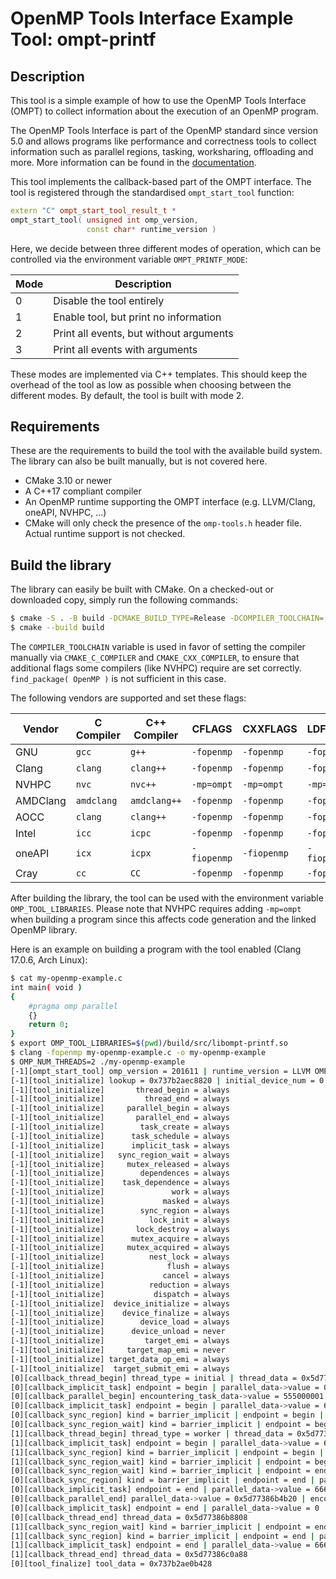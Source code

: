 OpenMP Tools Interface Example Tool: ompt-printf
====

## Description

This tool is a simple example of how to use the OpenMP Tools Interface (OMPT)
to collect information about the execution of an OpenMP program.

The OpenMP Tools Interface is part of the OpenMP standard since version 5.0
and allows programs like performance and correctness tools to collect
information such as parallel regions, tasking, worksharing, offloading and
more.
More information can be found in the [documentation](https://www.openmp.org/wp-content/uploads/OpenMP-API-Specification-5-2.pdf).

This tool implements the callback-based part of the OMPT interface. The tool
is registered through the standardised `ompt_start_tool` function:

```c++
extern "C" ompt_start_tool_result_t *
ompt_start_tool( unsigned int omp_version,
                 const char* runtime_version )
```

Here, we decide between three different modes of operation, which can
be controlled via the environment variable `OMPT_PRINTF_MODE`:

| Mode | Description                             |
|------|-----------------------------------------|
| 0    | Disable the tool entirely               |
| 1    | Enable tool, but print no information   |
| 2    | Print all events, but without arguments |
| 3    | Print all events with arguments         |

These modes are implemented via C++ templates. This should keep the overhead
of the tool as low as possible when choosing between the different modes.
By default, the tool is built with mode 2.

## Requirements

These are the requirements to build the tool with the available build system.
The library can also be built manually, but is not covered here.

- CMake 3.10 or newer
- A C++17 compliant compiler
- An OpenMP runtime supporting the OMPT interface (e.g. LLVM/Clang, oneAPI,
  NVHPC, ...)
- CMake will only check the presence of the `omp-tools.h` header file.
  Actual runtime support is not checked.

## Build the library

The library can easily be built with CMake. On a checked-out or downloaded
copy, simply run the following commands:

```bash
$ cmake -S . -B build -DCMAKE_BUILD_TYPE=Release -DCOMPILER_TOOLCHAIN=[your-vendor]
$ cmake --build build
```

The `COMPILER_TOOLCHAIN` variable is used in favor of setting the compiler
manually via `CMAKE_C_COMPILER` and `CMAKE_CXX_COMPILER`, to ensure that
additional flags some compilers (like NVHPC) require are set correctly.
`find_package( OpenMP )` is not sufficient in this case.

The following vendors are supported and set these flags:

| Vendor   | C Compiler | C++ Compiler | CFLAGS      | CXXFLAGS    | LDFLAGS     |
|----------|------------|--------------|-------------|-------------|-------------|
| GNU      | `gcc`      | `g++`        | `-fopenmp`  | `-fopenmp`  | `-fopenmp`  |
| Clang    | `clang`    | `clang++`    | `-fopenmp`  | `-fopenmp`  | `-fopenmp`  |
| NVHPC    | `nvc`      | `nvc++`      | `-mp=ompt`  | `-mp=ompt`  | `-mp=ompt`  |
| AMDClang | `amdclang` | `amdclang++` | `-fopenmp`  | `-fopenmp`  | `-fopenmp`  |
| AOCC     | `clang`    | `clang++`    | `-fopenmp`  | `-fopenmp`  | `-fopenmp`  |
| Intel    | `icc`      | `icpc`       | `-fopenmp`  | `-fopenmp`  | `-fopenmp`  |
| oneAPI   | `icx`      | `icpx`       | `-fiopenmp` | `-fiopenmp` | `-fiopenmp` |
| Cray     | `cc`       | `CC`         | `-fopenmp`  | `-fopenmp`  | `-fopenmp`  |

After building the library, the tool can be used with the environment variable
`OMP_TOOL_LIBRARIES`. Please note that NVHPC requires adding `-mp=ompt` when building
a program since this affects code generation and the linked OpenMP library.

Here is an example on building a program with the tool enabled (Clang 17.0.6, Arch Linux):
```bash
$ cat my-openmp-example.c
int main( void )
{
    #pragma omp parallel
    {}
    return 0;
}
$ export OMP_TOOL_LIBRARIES=$(pwd)/build/src/libompt-printf.so
$ clang -fopenmp my-openmp-example.c -o my-openmp-example
$ OMP_NUM_THREADS=2 ./my-openmp-example
[-1][ompt_start_tool] omp_version = 201611 | runtime_version = LLVM OMP version: 5.0.20140926
[-1][tool_initialize] lookup = 0x737b2aec8820 | initial_device_num = 0 | tool_data = 0x737b2ae0b428
[-1][tool_initialize]       thread_begin = always
[-1][tool_initialize]         thread_end = always
[-1][tool_initialize]     parallel_begin = always
[-1][tool_initialize]       parallel_end = always
[-1][tool_initialize]        task_create = always
[-1][tool_initialize]      task_schedule = always
[-1][tool_initialize]      implicit_task = always
[-1][tool_initialize]   sync_region_wait = always
[-1][tool_initialize]     mutex_released = always
[-1][tool_initialize]        dependences = always
[-1][tool_initialize]    task_dependence = always
[-1][tool_initialize]               work = always
[-1][tool_initialize]             masked = always
[-1][tool_initialize]        sync_region = always
[-1][tool_initialize]          lock_init = always
[-1][tool_initialize]       lock_destroy = always
[-1][tool_initialize]      mutex_acquire = always
[-1][tool_initialize]     mutex_acquired = always
[-1][tool_initialize]          nest_lock = always
[-1][tool_initialize]              flush = always
[-1][tool_initialize]             cancel = always
[-1][tool_initialize]          reduction = always
[-1][tool_initialize]           dispatch = always
[-1][tool_initialize]  device_initialize = always
[-1][tool_initialize]    device_finalize = always
[-1][tool_initialize]        device_load = always
[-1][tool_initialize]      device_unload = never
[-1][tool_initialize]         target_emi = always
[-1][tool_initialize]     target_map_emi = never
[-1][tool_initialize] target_data_op_emi = always
[-1][tool_initialize]  target_submit_emi = always
[0][callback_thread_begin] thread_type = initial | thread_data = 0x5d77386b8808
[0][callback_implicit_task] endpoint = begin | parallel_data->value = 0 | task_data->value = 555000001 | actual_parallelism = 1 | index = 1 | flags = initial
[0][callback_parallel_begin] encountering_task_data->value = 555000001 | encountering_task_frame = 0x5d77386b4828 | parallel_data->value = 666000001 | requested_parallelism = 2 | flags = runtime_team | codeptr_ra = 0x5d7737f86166
[0][callback_implicit_task] endpoint = begin | parallel_data->value = 666000001 | task_data->value = 555000002 | actual_parallelism = 2 | index = 0 | flags = implicit
[0][callback_sync_region] kind = barrier_implicit | endpoint = begin | parallel_data->value = 666000001 | task_data->value = 555000002 | codeptr_ra = 0x5d7737f86166
[0][callback_sync_region_wait] kind = barrier_implicit | endpoint = begin | parallel_data->value = 666000001 | task_data->value = 555000002 | codeptr_ra = 0x5d7737f86166
[1][callback_thread_begin] thread_type = worker | thread_data = 0x5d77386c0a88
[1][callback_implicit_task] endpoint = begin | parallel_data->value = 666000001 | task_data->value = 555000003 | actual_parallelism = 2 | index = 1 | flags = implicit
[1][callback_sync_region] kind = barrier_implicit | endpoint = begin | parallel_data->value = 666000001 | task_data->value = 555000003 | codeptr_ra = (nil)
[1][callback_sync_region_wait] kind = barrier_implicit | endpoint = begin | parallel_data->value = 666000001 | task_data->value = 555000003 | codeptr_ra = (nil)
[0][callback_sync_region_wait] kind = barrier_implicit | endpoint = end | parallel_data->value = 666666666 | task_data->value = 555000002 | codeptr_ra = 0x5d7737f86166
[0][callback_sync_region] kind = barrier_implicit | endpoint = end | parallel_data->value = 666666666 | task_data->value = 555000002 | codeptr_ra = 0x5d7737f86166
[0][callback_implicit_task] endpoint = end | parallel_data->value = 666666666 | task_data->value = 555000002 | actual_parallelism = 2 | index = 0 | flags = implicit
[0][callback_parallel_end] parallel_data->value = 0x5d77386b4b20 | encountering_task_data->value = 555000001 | flags = runtime_team | codeptr_ra = 0x5d7737f86166
[0][callback_implicit_task] endpoint = end | parallel_data->value = 0 | task_data->value = 555000001 | actual_parallelism = 0 | index = 1 | flags = initial
[0][callback_thread_end] thread_data = 0x5d77386b8808
[1][callback_sync_region_wait] kind = barrier_implicit | endpoint = end | parallel_data->value = 666666666 | task_data->value = 555000003 | codeptr_ra = (nil)
[1][callback_sync_region] kind = barrier_implicit | endpoint = end | parallel_data->value = 666666666 | task_data->value = 555000003 | codeptr_ra = (nil)
[1][callback_implicit_task] endpoint = end | parallel_data->value = 666666666 | task_data->value = 555000003 | actual_parallelism = 0 | index = 1 | flags = implicit
[1][callback_thread_end] thread_data = 0x5d77386c0a88
[0][tool_finalize] tool_data = 0x737b2ae0b428
```
